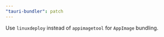 ```yaml
---
"tauri-bundler": patch
---
```


Use `linuxdeploy` instead of `appimagetool` for `AppImage` bundling.
